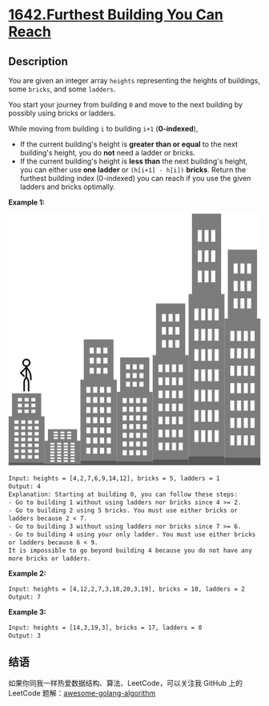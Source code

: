 # [1642.Furthest Building You Can Reach][title]

## Description
You are given an integer array `heights` representing the heights of buildings, some `bricks`, and some `ladders`.

You start your journey from building `0` and move to the next building by possibly using bricks or ladders.

While moving from building `i` to building `i+1` (**0-indexed**),

- If the current building's height is **greater than or equal** to the next building's height, you do **not** need a ladder or bricks.
- If the current building's height is **less than** the next building's height, you can either use **one ladder** or `(h[i+1] - h[i])` **bricks**.
Return the furthest building index (0-indexed) you can reach if you use the given ladders and bricks optimally.

**Example 1:**  

![1](./q4.gif)

```
Input: heights = [4,2,7,6,9,14,12], bricks = 5, ladders = 1
Output: 4
Explanation: Starting at building 0, you can follow these steps:
- Go to building 1 without using ladders nor bricks since 4 >= 2.
- Go to building 2 using 5 bricks. You must use either bricks or ladders because 2 < 7.
- Go to building 3 without using ladders nor bricks since 7 >= 6.
- Go to building 4 using your only ladder. You must use either bricks or ladders because 6 < 9.
It is impossible to go beyond building 4 because you do not have any more bricks or ladders.
```

**Example 2:**

```
Input: heights = [4,12,2,7,3,18,20,3,19], bricks = 10, ladders = 2
Output: 7
```

**Example 3:**

```
Input: heights = [14,3,19,3], bricks = 17, ladders = 0
Output: 3
```

## 结语

如果你同我一样热爱数据结构、算法、LeetCode，可以关注我 GitHub 上的 LeetCode 题解：[awesome-golang-algorithm][me]

[title]: https://leetcode.com/problems/furthest-building-you-can-reach/
[me]: https://github.com/kylesliu/awesome-golang-algorithm
